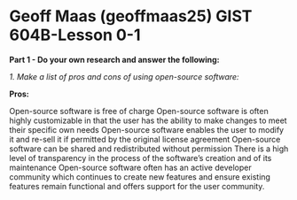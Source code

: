 # Geoff Maas (geoffmaas25) GIST 604B-Lesson 0-1

**Part 1 - Do your own research and answer the following:**

*1. Make a list of pros and cons of using open-source software:*
   
   **Pros:**
   
   Open-source software is free of charge
   Open-source software is often highly customizable in that the user has the ability to make changes to meet their specific own needs
   Open-source software enables the user to modify it and re-sell it if permitted by the original license agreement
   Open-source software can be shared and redistributed without permission
   There is a high level of transparency in the process of the software’s creation and of its maintenance
   Open-source software often has an active developer community which continues to create new features and ensure existing features remain   functional and offers support for the user community.

